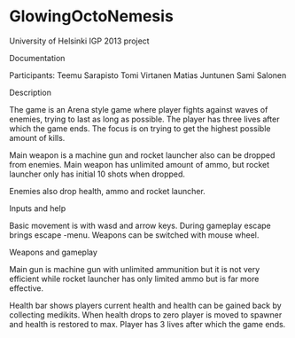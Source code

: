 GlowingOctoNemesis
==================

University of Helsinki IGP 2013 project

Documentation

Participants:
Teemu Sarapisto
Tomi Virtanen
Matias Juntunen
Sami Salonen

Description

The game is an Arena style game where player fights against waves of enemies, trying to last as long as possible. The player has three lives after which the game ends. The focus is on trying to get the highest possible amount of kills.

Main weapon is a machine gun and rocket launcher also can be dropped from enemies. Main weapon has unlimited amount of ammo, but rocket launcher only has initial 10 shots when dropped.

Enemies also drop health, ammo and rocket launcher.


Inputs and help

Basic movement is with wasd and arrow keys. During gameplay escape brings escape -menu. Weapons can be switched with mouse wheel.

Weapons and gameplay

Main gun is machine gun with unlimited ammunition but it is not very efficient while rocket launcher has only limited ammo but is far more effective.

Health bar shows players current health and health can be gained back by collecting medikits. When health drops to zero player is moved to spawner and health is restored to max. Player has 3 lives after which the game ends.


